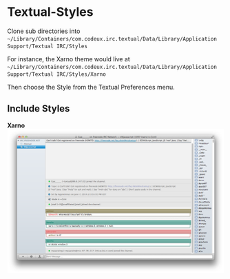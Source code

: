 Textual-Styles
==============
Clone sub directories into `~/Library/Containers/com.codeux.irc.textual/Data/Library/Application Support/Textual IRC/Styles`

For instance, the Xarno theme would live at `~/Library/Containers/com.codeux.irc.textual/Data/Library/Application Support/Textual IRC/Styles/Xarno`

Then choose the Style from the Textual Preferences menu.

## Include Styles
**Xarno**
![Xarno Screenshot](https://raw.githubusercontent.com/apipkin/Textual-Styles/master/Xarno.png)

